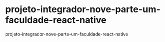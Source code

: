 # projeto-integrador-nove-parte-um-faculdade-react-native
 projeto-integrador-nove-parte-um-faculdade-react-native
